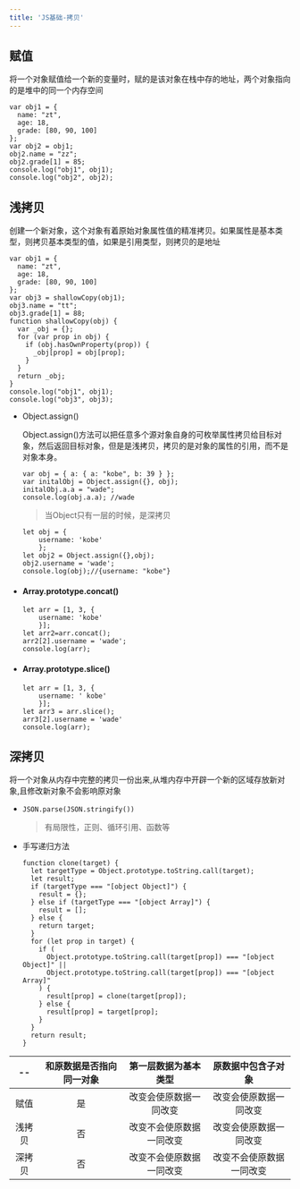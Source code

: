 ```yaml
---
title: 'JS基础-拷贝'
---
```


## 赋值

将一个对象赋值给一个新的变量时，赋的是该对象在栈中存的地址，两个对象指向的是堆中的同一个内存空间

```
var obj1 = {
  name: "zt",
  age: 18,
  grade: [80, 90, 100]
};
var obj2 = obj1;
obj2.name = "zz";
obj2.grade[1] = 85;
console.log("obj1", obj1);
console.log("obj2", obj2);
```

## 浅拷贝

创建一个新对象，这个对象有着原始对象属性值的精准拷贝。如果属性是基本类型，则拷贝基本类型的值，如果是引用类型，则拷贝的是地址

```
var obj1 = {
  name: "zt",
  age: 18,
  grade: [80, 90, 100]
};
var obj3 = shallowCopy(obj1);
obj3.name = "tt";
obj3.grade[1] = 88;
function shallowCopy(obj) {
  var _obj = {};
  for (var prop in obj) {
    if (obj.hasOwnProperty(prop)) {
      _obj[prop] = obj[prop];
    }
  }
  return _obj;
}
console.log("obj1", obj1);
console.log("obj3", obj3);
```

- Object.assign()

  Object.assign()方法可以把任意多个源对象自身的可枚举属性拷贝给目标对象，然后返回目标对象，但是是浅拷贝，拷贝的是对象的属性的引用，而不是对象本身。

  ```
  var obj = { a: { a: "kobe", b: 39 } };
  var initalObj = Object.assign({}, obj);
  initalObj.a.a = "wade";
  console.log(obj.a.a); //wade
  ```

  > 当Object只有一层的时候，是深拷贝 

  ```
  let obj = {
      username: 'kobe'
      };
  let obj2 = Object.assign({},obj);
  obj2.username = 'wade';
  console.log(obj);//{username: "kobe"}
  ```

- #### Array.prototype.concat()

  ```
  let arr = [1, 3, {
      username: 'kobe'
      }];
  let arr2=arr.concat();    
  arr2[2].username = 'wade';
  console.log(arr);
  ```

- #### Array.prototype.slice()

  ```
  let arr = [1, 3, {
      username: ' kobe'
      }];
  let arr3 = arr.slice();
  arr3[2].username = 'wade'
  console.log(arr);
  ```

## 深拷贝

将一个对象从内存中完整的拷贝一份出来,从堆内存中开辟一个新的区域存放新对象,且修改新对象不会影响原对象

- `JSON.parse(JSON.stringify())`

  > 有局限性，正则、循环引用、函数等

- 手写递归方法

  ```
  function clone(target) {
    let targetType = Object.prototype.toString.call(target);
    let result;
    if (targetType === "[object Object]") {
      result = {};
    } else if (targetType === "[object Array]") {
      result = [];
    } else {
      return target;
    }
    for (let prop in target) {
      if (
        Object.prototype.toString.call(target[prop]) === "[object Object]" ||
        Object.prototype.toString.call(target[prop]) === "[object Array]"
      ) {
        result[prop] = clone(target[prop]);
      } else {
        result[prop] = target[prop];
      }
    }
    return result;
  }
  ```


|   --   | 和原数据是否指向同一对象 |   第一层数据为基本类型   |    原数据中包含子对象    |
| :----: | :----------------------: | :----------------------: | :----------------------: |
|  赋值  |            是            |  改变会使原数据一同改变  |  改变会使原数据一同改变  |
| 浅拷贝 |            否            | 改变不会使原数据一同改变 |  改变会使原数据一同改变  |
| 深拷贝 |            否            | 改变不会使原数据一同改变 | 改变不会使原数据一同改变 |

